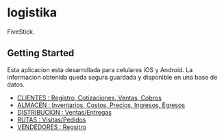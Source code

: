 # logistika

FiveStick.


## Getting Started
Esta aplicacion esta desarrollada para celulares iOS y Android.
La informacion obtenida queda segura guardada y disponible en una base de datos.

- [ CLIENTES     : Registro, Cotizaciones, Ventas, Cobros ]()
- [ ALMACEN      : Inventarios, Costos, Precios, Ingresos, Egresos ]()
- [ DISTRIBUCION : Ventas/Entregas ]()
- [ RUTAS        : Visitas/Pedidos]()
- [ VENDEDORES   : Regsitro ]()


